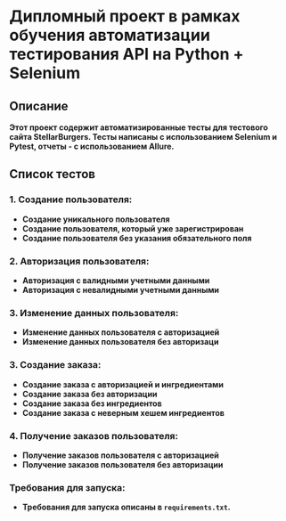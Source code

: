 # Дипломный проект в рамках обучения автоматизации тестирования API на Python + Selenium

## Описание

**Этот проект содержит автоматизированные тесты для тестового сайта StellarBurgers.
Тесты написаны с использованием Selenium и Pytest, отчеты - с использованием Allure.**

## Список тестов

### 1. Создание пользователя:
- **Создание уникального пользователя**
- **Создание пользователя, который уже зарегистрирован**
- **Создание пользователя без указания обязательного поля**

### 2. Авторизация пользователя:
- **Авторизация с валидными учетными данными**
- **Авторизация с невалидными учетными данными**

### 3. Изменение данных пользователя:
- **Изменение данных пользователя с авторизацией**
- **Изменение данных пользователя без авторизаци** 

### 3. Создание заказа:
- **Создание заказа с авторизацией и ингредиентами**
- **Создание заказа без авторизации**
- **Создание заказа без ингредиентов**
- **Создание заказа с неверным хешем ингредиентов**

### 4. Получение заказов пользователя:
- **Получение заказов пользователя с авторизацией**
- **Получение заказов пользователя без авторизации**

### Требования для запуска:

- **Требования для запуска описаны в `requirements.txt`.**